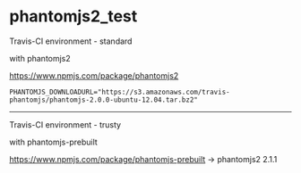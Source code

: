 # phantomjs2_test

Travis-CI environment - standard

with phantomjs2

https://www.npmjs.com/package/phantomjs2

```
PHANTOMJS_DOWNLOADURL="https://s3.amazonaws.com/travis-phantomjs/phantomjs-2.0.0-ubuntu-12.04.tar.bz2"
```
---
Travis-CI environment - trusty

with phantomjs-prebuilt

https://www.npmjs.com/package/phantomjs-prebuilt  -> phantomjs2 2.1.1


